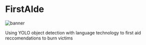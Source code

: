 # FirstAIde

![banner](https://github.com/user-attachments/assets/86e65d8e-ce16-48f5-8f9b-665a716a33c8)

Using YOLO object detection with language technology to first aid reccomendations to burn victims



